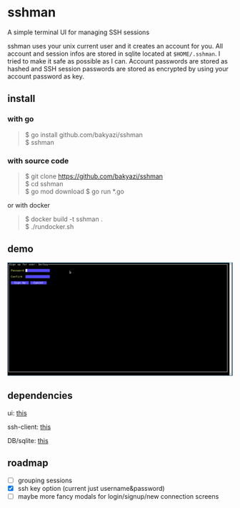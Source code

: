 # sshman

A simple terminal UI for managing SSH sessions

sshman uses your unix current user and it creates an account for you. All account and session infos are stored in sqlite located at `$HOME/.sshman`. I tried to make it safe as possible as I can. Account passwords are stored as hashed and SSH session passwords are stored as encrypted by using your account password as key.

[//]: # (## sign-up screen)

[//]: # (![signup]&#40;assets/signup.png&#41;)

[//]: # (If your username is not found on DB. This screen meets you to assign your password. This password is important because you will be ask for your password to login.)

[//]: # ()
[//]: # ()
[//]: # (## log-in screen)

[//]: # (![login]&#40;assets/login.png&#41;)

[//]: # (When you sign-up successfully or execute sshman again, you will be met by this simple screen and you will be asked for your password.)

[//]: # ()
[//]: # (## main screen)

[//]: # (![main0]&#40;assets/main0.png&#41;)

[//]: # (After succesfull sign-in, you should see main screen. This screen consist of two part `Actions` and `Saved Sessions`. There are 4 actions:)

[//]: # (- **New Connection**: It opens new screen to save SSH connection)

[//]: # (- **Connect**: It makes you choose a session in next section. After choosing a session, you will be immediately connected to remote machine.)

[//]: # (- **Delete**: It makes you choose a session in nextion to delete.)

[//]: # (- **Quit**: no comment :&#41;)

[//]: # ()
[//]: # (## new connection screen)

[//]: # (![newconn]&#40;assets/newconn.png&#41;)

[//]: # ()
[//]: # (## other screenshots)

[//]: # (![main1]&#40;assets/main1.png&#41;)

## install
### with go
> $ go install github.com/bakyazi/sshman \
> $ sshman

### with source code
> $ git clone https://github.com/bakyazi/sshman \
> $ cd sshman \
> $ go mod download
> $ go run *.go

or with docker

> $ docker build -t sshman . \
> $ ./rundocker.sh

## demo
![demo](assets/sshmandemo.gif)

## dependencies
ui: [this](https://github.com/rivo/tview)

ssh-client: [this](github.com/nanobox-io/golang-ssh)

DB/sqlite: [this](https://gorm.io/)

## roadmap
- [ ] grouping sessions
- [X] ssh key option (current just username&password)
- [ ] maybe more fancy modals for login/signup/new connection screens
